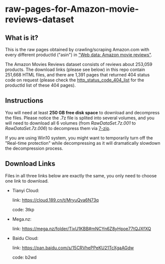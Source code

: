 # raw-pages-for-Amazon-movie-reviews-dataset

## What is it?

This is the raw pages obtained by crawling/scraping Amazon.com with every different productId ("asin") in ["Web data: Amazon movie reviews"](http://snap.stanford.edu/data/web-Movies.html).

The Amazon Movies Reviews dataset consists of reviews about 253,059 products. The download links (please see below) in this repo contain 251,668 HTML files, and there are 1,391 pages that returned 404 status code on request (please check the [http_status_code_404_list](https://github.com/neversaygit/raw-pages-for-Amazon-movie-reviews-dataset/blob/main/http_status_code_404_list.txt) for the productId list of these 404 pages).

## Instructions

You will need at least **250 GB free disk space** to download and decompress the files. Please notice the .7z file is splited into several volumes, and you will need to download all 6 volumes (from *RawDataSet.7z.001* to *RawDataSet.7z.006*) to decompress them via [7-zip](https://www.7-zip.org/).

If you are using Win10 system, you might want to temporarily turn off the "Real-time protection" while decompressing as it will dramatically slowdown the decompression process. 

## Download Links

Files in all three links below are exactly the same, you only need to choose one link to download.

- Tianyi Cloud:

    link: https://cloud.189.cn/t/MryuQva6N73q
    
    code: 3tkp
    
- Mega.nz:

    link: https://mega.nz/folder/TixU1KBB#mNCYn6Z8yHpoe77tQJXfXQ
    
- Baidu Cloud:

    link: https://pan.baidu.com/s/15CRVhePPeKU21TcXgaAGdw
    
    code: b2wd
